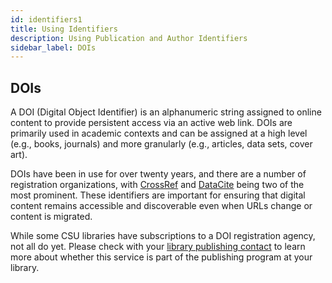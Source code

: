 ```yaml
---
id: identifiers1
title: Using Identifiers
description: Using Publication and Author Identifiers
sidebar_label: DOIs
---
```

## DOIs

A DOI (Digital Object Identifier) is an alphanumeric string assigned to online content to provide persistent access via an active web link. DOIs are primarily used in academic contexts and can be assigned at a high level (e.g., books, journals) and more granularly (e.g., articles, data sets, cover art).

DOIs have been in use for over twenty years, and there are a number of registration organizations, with [CrossRef](https://www.crossref.org/) and [DataCite](https://datacite.org/) being two of the most prominent. These identifiers are important for ensuring that digital content remains accessible and discoverable even when URLs change or content is migrated.

While some CSU libraries have subscriptions to a DOI registration agency, not all do yet. Please check with your [library publishing contact](contacts.md) to learn more about whether this service is part of the publishing program at your library.
